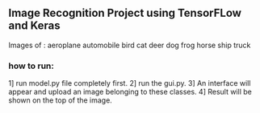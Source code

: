 ## Image Recognition Project using TensorFLow and Keras ##

Images of : 
aeroplane
automobile
bird
cat
deer
dog
frog
horse
ship
truck

### how to run:
1] run model.py file completely first.
2] run the gui.py.
3] An interface will appear and upload an image belonging to these classes.
4] Result will be shown on the top of the image.




